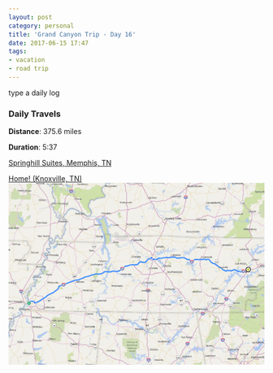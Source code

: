 ```yaml
---
layout: post
category: personal
title: 'Grand Canyon Trip - Day 16'
date: 2017-06-15 17:47
tags:
- vacation
- road trip
---
```


type a daily log

### Daily Travels
__Distance__: 375.6 miles

__Duration__: 5:37


<a href='https://www.google.com/maps/place/SpringHill+Suites+by+Marriott+Memphis+Downtown/@35.1459944,-90.0549883,17z/data=!4m13!1m7!3m6!1s0x87d57e9458cd8691:0x978e4ba22ec14c72!2s85+Court+Ave,+Memphis,+TN+38103!3b1!8m2!3d35.14599!4d-90.0527943!3m4!1s0x87d57e9458f21919:0x17a3eef9dd145376!8m2!3d35.1460019!4d-90.0528502' target='_blank'>Springhill Suites, Memphis, TN</a>

<a href='https://www.google.com/maps/place/Knoxville,+TN/@35.9586595,-84.065509,11z/data=!3m1!4b1!4m5!3m4!1s0x885c162246ce42a9:0x7bea92dac4f534c5!8m2!3d35.9606384!4d-83.9207392' target='_blank'>Home! (Knoxville, TN)</a>
<a href="/images/big_trip_day_16.png" target="_blank">
![Day 16 Map](/images/big_trip_day_16_sm.png)
</a>

